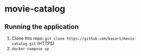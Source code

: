 # movie-catalog

## Running the application

1. Clone this repo: `git clone https://github.com/basart/movie-catalog.git` (HTTPS)
2. `docker-compose up`
